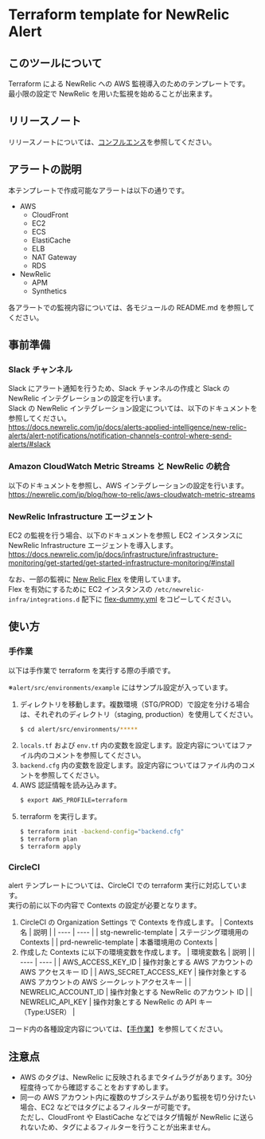 # Terraform template for NewRelic Alert

## このツールについて

Terraform による NewRelic への AWS 監視導入のためのテンプレートです。  
最小限の設定で NewRelic を用いた監視を始めることが出来ます。

## リリースノート

リリースノートについては、[コンフルエンス](https://confl.arms.dmm.com/pages/viewpage.action?pageId=1090676546)を参照してください。

## アラートの説明

本テンプレートで作成可能なアラートは以下の通りです。

* AWS
  * CloudFront
  * EC2
  * ECS
  * ElastiCache
  * ELB
  * NAT Gateway
  * RDS
* NewRelic
  * APM
  * Synthetics

各アラートでの監視内容については、各モジュールの README.md を参照してください。

## 事前準備

### Slack チャンネル

Slack にアラート通知を行うため、Slack チャンネルの作成と Slack の NewRelic インテグレーションの設定を行います。  
Slack の NewRelic インテグレーション設定については、以下のドキュメントを参照してください。  
https://docs.newrelic.com/jp/docs/alerts-applied-intelligence/new-relic-alerts/alert-notifications/notification-channels-control-where-send-alerts/#slack

### Amazon CloudWatch Metric Streams と NewRelic の統合

以下のドキュメントを参照し、AWS インテグレーションの設定を行います。  
https://newrelic.com/jp/blog/how-to-relic/aws-cloudwatch-metric-streams

### NewRelic Infrastructure エージェント

EC2 の監視を行う場合、以下のドキュメントを参照し EC2 インスタンスに NewRelic Infrastructure エージェントを導入します。  
https://docs.newrelic.com/jp/docs/infrastructure/infrastructure-monitoring/get-started/get-started-infrastructure-monitoring/#install

なお、一部の監視に [New Relic Flex](https://docs.newrelic.com/jp/docs/integrations/host-integrations/host-integrations-list/flex-integration-tool-build-your-own-integration/) を使用しています。  
Flex を有効にするために EC2 インスタンスの `/etc/newrelic-infra/integrations.d` 配下に [flex-dummy.yml](src/modules/ec2/flex-dummy.yml) をコピーしてください。

## 使い方

### 手作業

以下は手作業で terraform を実行する際の手順です。

※`alert/src/environments/example` にはサンプル設定が入っています。

1. ディレクトリを移動します。複数環境（STG/PROD）で設定を分ける場合は、それぞれのディレクトリ（staging, production）を使用してください。
    ```bash
    $ cd alert/src/environments/*****
    ```
2. `locals.tf` および `env.tf` 内の変数を設定します。設定内容についてはファイル内のコメントを参照してください。
3. `backend.cfg` 内の変数を設定します。設定内容についてはファイル内のコメントを参照してください。
4. AWS 認証情報を読み込みます。
    ```bash
    $ export AWS_PROFILE=terraform
    ```
5. terraform を実行します。
    ```bash
    $ terraform init -backend-config="backend.cfg"
    $ terraform plan
    $ terraform apply
    ```

### CircleCI

alert テンプレートについては、CircleCI での terraform 実行に対応しています。  
実行の前に以下の内容で Contexts の設定が必要となります。

1. CircleCI の Organization Settings で Contexts を作成します。
    | Contexts 名 | 説明 |
    | ---- | ---- |
    | stg-newrelic-template | ステージング環境用の Contexts |
    | prd-newrelic-template | 本番環境用の Contexts |
2. 作成した Contexts に以下の環境変数を作成します。
    | 環境変数名 | 説明 |
    | ---- | ---- |
    | AWS_ACCESS_KEY_ID | 操作対象とする AWS アカウントの AWS アクセスキー ID |
    | AWS_SECRET_ACCESS_KEY | 操作対象とする AWS アカウントの AWS シークレットアクセスキー |
    | NEWRELIC_ACCOUNT_ID | 操作対象とする NewRelic のアカウント ID |
    | NEWRELIC_API_KEY | 操作対象とする NewRelic の API キー（Type:USER） |

コード内の各種設定内容については、【[手作業](../alert/README.md#手作業)】を参照してください。

## 注意点

* AWS のタグは、NewRelic に反映されるまでタイムラグがあります。30分程度待ってから確認することをおすすめします。
* 同一の AWS アカウント内に複数のサブシステムがあり監視を切り分けたい場合、EC2 などではタグによるフィルターが可能です。  
  ただし、CloudFront や ElastiCache などではタグ情報が NewRelic に送られないため、タグによるフィルターを行うことが出来ません。
